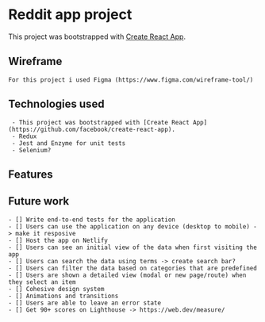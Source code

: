 # Reddit app project

This project was bootstrapped with [Create React App](https://github.com/facebook/create-react-app).

## Wireframe
    For this project i used Figma (https://www.figma.com/wireframe-tool/)

## Technologies used
     - This project was bootstrapped with [Create React App](https://github.com/facebook/create-react-app).
     - Redux
     - Jest and Enzyme for unit tests
     - Selenium? 

## Features

## Future work
    - [] Write end-to-end tests for the application
    - [] Users can use the application on any device (desktop to mobile) -> make it resposive
    - [] Host the app on Netlify
    - [] Users can see an initial view of the data when first visiting the app
    - [] Users can search the data using terms -> create search bar? 
    - [] Users can filter the data based on categories that are predefined
    - [] Users are shown a detailed view (modal or new page/route) when they select an item
    - [] Cohesive design system
    - [] Animations and transitions
    - [] Users are able to leave an error state
    - [] Get 90+ scores on Lighthouse -> https://web.dev/measure/

